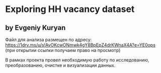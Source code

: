 # Exploring HH vacancy dataset

## by Evgeniy Kuryan


Файл для анализа размещен по адресу: https://1drv.ms/u/s!AvOKcwONmwk4gY8BpEpZ4drKWnaX4A?e=YE0ops
(при открытии ссылки получаем право на просмотр)

В рамках проекта провел необходимую работу по исследованию, преобразованию, очистке и визуализации данных.